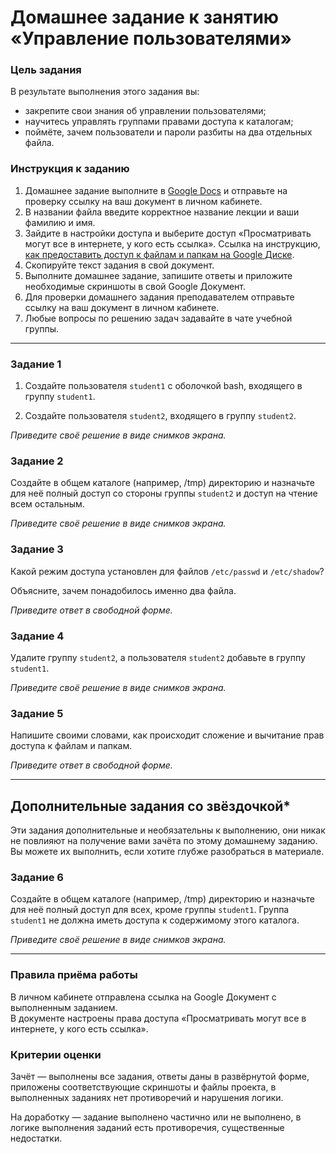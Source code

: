 # Домашнее задание к занятию «Управление пользователями»

### Цель задания
В результате выполнения этого задания вы:

* закрепите свои знания об управлении пользователями;
* научитесь управлять группами правами доступа к каталогам;
* поймёте, зачем пользователи и пароли разбиты на два отдельных файла.


### Инструкция к заданию

1. Домашнее задание выполните в [Google Docs](https://docs.google.com/) и отправьте на проверку ссылку на ваш документ в личном кабинете.
2. В названии файла введите корректное название лекции и ваши фамилию и имя.
3. Зайдите в настройки доступа и выберите доступ «Просматривать могут все в интернете, у кого есть ссылка».
 Ссылка на инструкцию, [как предоставить доступ к файлам и папкам на Google Диске](https://support.google.com/docs/answer/2494822?hl=ru&co=GENIE.Platform%3DDesktop).
5. Скопируйте текст задания в свой документ.
6. Выполните домашнее задание, запишите ответы и приложите необходимые скриншоты в свой Google Документ.
7. Для проверки домашнего задания преподавателем отправьте ссылку на ваш документ в личном кабинете.
8. Любые вопросы по решению задач задавайте в чате учебной группы.


----

### Задание 1

1. Создайте пользователя `student1` с оболочкой bash, входящего в группу `student1`.

2. Создайте пользователя `student2`, входящего в группу `student2`.

*Приведите своё решение в виде снимков экрана.*

### Задание 2

Создайте в общем каталоге (например, /tmp) директорию и назначьте для неё полный доступ со стороны группы `student2` и доступ на чтение всем остальным.

*Приведите своё решение в виде снимков экрана.*


### Задание 3

Какой режим доступа установлен для файлов `/etc/passwd` и `/etc/shadow`?

Объясните, зачем понадобилось именно два файла.

*Приведите ответ в свободной форме.*


### Задание 4

Удалите группу `student2`, а пользователя `student2` добавьте в группу `student1`.

*Приведите своё решение в виде снимков экрана.*


### Задание 5

Напишите своими словами, как происходит сложение и вычитание прав доступа к файлам и папкам.

*Приведите ответ в свободной форме.*

---

## Дополнительные задания со звёздочкой*
Эти задания дополнительные и необязательны к выполнению, они никак не повлияют на получение вами зачёта по этому домашнему заданию. Вы можете их выполнить, если хотите глубже разобраться в материале.

### Задание 6

Создайте в общем каталоге (например, /tmp) директорию и назначьте для неё полный доступ для всех, кроме группы `student1`.  Группа `student1` не должна иметь доступа к содержимому этого каталога.

*Приведите своё решение в виде снимков экрана.*


------

### Правила приёма работы

В личном кабинете отправлена ссылка на Google Документ с выполненным заданием.  
В документе настроены права доступа «Просматривать могут все в интернете, у кого есть ссылка».


### Критерии оценки

Зачёт — выполнены все задания, ответы даны в развёрнутой форме, приложены соответствующие скриншоты и файлы проекта, в выполненных заданиях нет противоречий и нарушения логики.

На доработку — задание выполнено частично или не выполнено, в логике выполнения заданий есть противоречия, существенные недостатки.
